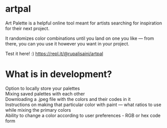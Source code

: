 # artpal
Art Palette is a helpful online tool meant for artists searching for inspiration for their next project.

It randomizes color combinations until you land on one you like — from there, you can you use it however you want in your project.

Test it here! :) https://repl.it/@rupalisaini/artpal

# What is in development?
Option to locally store your palettes<br>
Mixing saved palettes with each other<br>
Downloading a .jpeg file with the colors and their codes in it<br>
Instructions on making that particular color with paint — what ratios to use while mixing the primary colors<br>
Ability to change a color according to user preferences - RGB or hex code form
